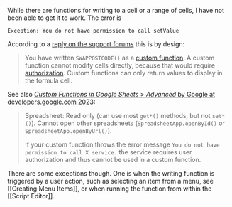 While there are functions for writing to a cell or a range of cells,
I have not been able to get it to work.
The error is
```
Exception: You do not have permission to call setValue
```

According to a [reply on the support forums](https://support.google.com/docs/thread/202011707/spreadsheet-no-permission-for-setvalue?hl=en) this is by design:

> You have written `SWAPPOSTCODE()` as a [custom function](https://developers.google.com/apps-script/guides/sheets/functions).
> A custom function cannot modify cells directly, because that would require [authorization](https://developers.google.com/apps-script/guides/sheets/functions#advanced).
> Custom functions can only return values to display in the formula cell.

See also [_Custom Functions in Google Sheets_ > _Advanced_ by Google at developers.google.com 2023](https://developers.google.com/apps-script/guides/sheets/functions#advanced):

> Spreadsheet:
> Read only (can use most `get*()` methods, but not `set*()`).
> Cannot open other spreadsheets (`SpreadsheetApp.openById()` or `SpreadsheetApp.openByUrl()`).
>
> If your custom function throws the error message
>     `You do not have permission to call X service.`
> the service requires user authorization and thus cannot be used in a custom function.

There are some exceptions though.
One is when the writing function is triggered by a user action,
such as selecting an item from a menu, see [[Creating Menu Items]],
or when running the function from within the [[Script Editor]].

